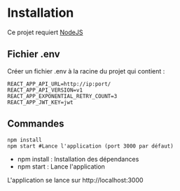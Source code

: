 # 

# Installation
Ce projet requiert [NodeJS](https://nodejs.org/en/)

## Fichier .env
Créer un fichier .env à la racine du projet qui contient :
```dotenv
REACT_APP_API_URL=http://ip:port/
REACT_APP_API_VERSION=v1
REACT_APP_EXPONENTIAL_RETRY_COUNT=3
REACT_APP_JWT_KEY=jwt
```

## Commandes
```
npm install
npm start #Lance l'application (port 3000 par défaut)
```

- npm install : Installation des dépendances
- npm start : Lance l'application

L'application se lance sur http://localhost:3000